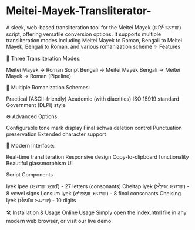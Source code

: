 # Meitei-Mayek-Transliterator-
A sleek, web-based transliteration tool for the Meitei Mayek (ꯃꯤꯇꯩ ꯃꯌꯦꯛ) script, offering versatile conversion options. It supports multiple transliteration modes including Meitei Mayek to Roman, Bengali to Meitei Mayek, Bengali to Roman, and various romanization scheme
✨ Features

🔄 Three Transliteration Modes:

Meitei Mayek → Roman Script
Bengali → Meitei Mayek
Bengali → Meitei Mayek → Roman (Pipeline)


📝 Multiple Romanization Schemes:

Practical (ASCII-friendly)
Academic (with diacritics)
ISO 15919 standard
Government (DLPI) style


⚙️ Advanced Options:

Configurable tone mark display
Final schwa deletion control
Punctuation preservation
Extended character support


🎨 Modern Interface:

Real-time transliteration
Responsive design
Copy-to-clipboard functionality
Beautiful glassmorphism UI

Script Components

Iyek Ipee (ꯏꯌꯦꯛ ꯏꯄꯤ) - 27 letters (consonants)
Cheitap Iyek (ꯆꯩꯇꯞ ꯏꯌꯦꯛ) - 8 vowel signs
Lonsum Iyek (ꯂꯣꯟꯁꯨꯝ ꯏꯌꯦꯛ) - 8 final consonants
Cheising Iyek (ꯆꯩꯁꯤꯡ ꯏꯌꯦꯛ) - 10 digits

🛠️ Installation & Usage
Online Usage
Simply open the index.html file in any modern web browser, or visit our live demo.
